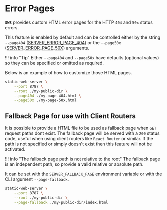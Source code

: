 # Error Pages

**`SWS`** provides custom HTML error pages for the HTTP `404` and `50x` status errors.

This feature is enabled by default and can be controlled either by the string `--page404` ([SERVER_ERROR_PAGE_404](./../configuration/environment-variables.md#server_error_page_404)) or the `--page50x` ([SERVER_ERROR_PAGE_50X](./../configuration/environment-variables.md#server_error_page_50x)) arguments.

!!! info "Tip"
    Either `--page404` and `--page50x` have defaults (optional values) so they can be specified or omitted as required.

Below is an example of how to customize those HTML pages.

```sh
static-web-server \
    --port 8787 \
    --root ./my-public-dir \
    --page404 ./my-page-404.html \
    --page50x ./my-page-50x.html
```

## Fallback Page for use with Client Routers

It is possible to provide a HTML file to be used as fallback page when `GET` request paths dont exist.
The fallback page will be served with a `200` status code, useful when using client routers like `React Router` or similar.
If the path is not specified or simply doesn't exist then this feature will not be activated.

!!! info "The fallback page path is not relative to the root"
    The fallback page is an independent path, so provide a valid relative or absolute path.

It can be set with the `SERVER_FALLBACK_PAGE` environment variable or with the CLI argument `--page-fallback`.

```sh
static-web-server \
    --port 8787 \
    --root ./my-public-dir \
    --page-fallback ./my-public-dir/index.html
```
